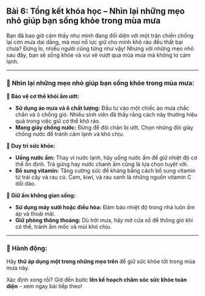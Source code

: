 ## Bài 6: Tổng kết khóa học – Nhìn lại những mẹo nhỏ giúp bạn sống khỏe trong mùa mưa

Bạn đã bao giờ cảm thấy như mình đang đối diện với một trận chiến chống lại cơn mưa dai dẳng, mà mọi nỗ lực giữ cho mình khô ráo đều thất bại chưa? Đừng lo, nhiều người cũng từng như vậy! Nhưng với những mẹo nhỏ sau đây, bạn sẽ sống khỏe và vui vẻ vượt qua mùa mưa mà không lo cảm lạnh.

---

### 📌 Nhìn lại những mẹo nhỏ giúp bạn sống khỏe trong mùa mưa:

**🔹 Bảo vệ cơ thể khỏi ẩm ướt:**
- **Sử dụng áo mưa và ô chất lượng:** Đầu tư vào một chiếc áo mưa chắc chắn và ô chống gió. Nhiều sinh viên đã thấy rằng cách này thường hiệu quả trong việc giữ cơ thể khô ráo.
- **Mang giày chống nước:** Đừng để đôi chân bị ướt. Chọn những đôi giày chống nước để tránh cảm lạnh và khó chịu.

**🔹 Duy trì sức khỏe:**
- **Uống nước ấm:** Thay vì nước lạnh, hãy uống nước ấm để giữ nhiệt độ cơ thể ổn định. Trà gừng hay nước chanh ấm cũng là lựa chọn tuyệt vời.
- **Bổ sung vitamin:** Tăng cường sức đề kháng bằng cách bổ sung vitamin từ trái cây và rau củ. Cam, kiwi, và rau xanh là những nguồn vitamin C dồi dào.

**🔹 Giữ ấm không gian sống:**
- **Sử dụng máy sưởi hoặc điều hòa:** Đảm bảo nhiệt độ trong nhà luôn ấm áp và thoải mái.
- **Giữ phòng thông thoáng:** Dù trời mưa, hãy mở cửa sổ để thông gió khi có thể, tránh ẩm mốc và mùi khó chịu.

---

### 🚀 Hành động:

Hãy **thử áp dụng một trong những mẹo trên** để giữ sức khỏe tốt trong mùa mưa này.

Xác định xong rồi? Giờ đến bước **lên kế hoạch chăm sóc sức khỏe toàn diện** – xem ngay bài tiếp theo!